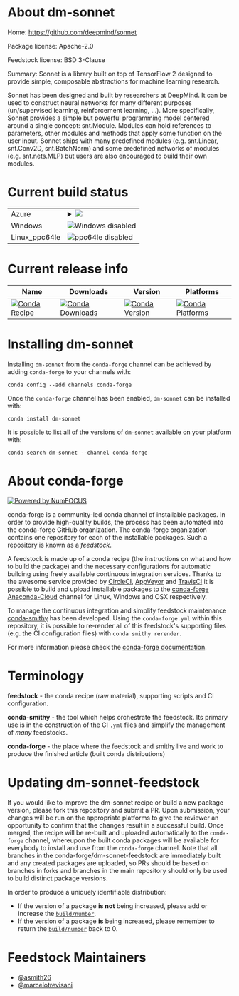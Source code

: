 About dm-sonnet
===============

Home: https://github.com/deepmind/sonnet

Package license: Apache-2.0

Feedstock license: BSD 3-Clause

Summary: Sonnet is a library built on top of TensorFlow 2 designed to provide simple, composable abstractions for machine learning research.

Sonnet has been designed and built by researchers at DeepMind.
It can be used to construct neural networks for many different
purposes (un/supervised learning, reinforcement learning, ...).
More specifically, Sonnet provides a simple but powerful programming
model centered around a single concept: snt.Module. Modules can hold
references to parameters, other modules and methods that apply some
function on the user input. Sonnet ships with many predefined modules
(e.g. snt.Linear, snt.Conv2D, snt.BatchNorm) and some predefined networks
of modules (e.g. snt.nets.MLP) but users are also encouraged to build their
own modules.


Current build status
====================


<table>
    
  <tr>
    <td>Azure</td>
    <td>
      <details>
        <summary>
          <a href="https://dev.azure.com/conda-forge/feedstock-builds/_build/latest?definitionId=7955&branchName=master">
            <img src="https://dev.azure.com/conda-forge/feedstock-builds/_apis/build/status/dm-sonnet-feedstock?branchName=master">
          </a>
        </summary>
        <table>
          <thead><tr><th>Variant</th><th>Status</th></tr></thead>
          <tbody><tr>
              <td>linux_python3.6.____cpython</td>
              <td>
                <a href="https://dev.azure.com/conda-forge/feedstock-builds/_build/latest?definitionId=7955&branchName=master">
                  <img src="https://dev.azure.com/conda-forge/feedstock-builds/_apis/build/status/dm-sonnet-feedstock?branchName=master&jobName=linux&configuration=linux_python3.6.____cpython" alt="variant">
                </a>
              </td>
            </tr><tr>
              <td>linux_python3.7.____cpython</td>
              <td>
                <a href="https://dev.azure.com/conda-forge/feedstock-builds/_build/latest?definitionId=7955&branchName=master">
                  <img src="https://dev.azure.com/conda-forge/feedstock-builds/_apis/build/status/dm-sonnet-feedstock?branchName=master&jobName=linux&configuration=linux_python3.7.____cpython" alt="variant">
                </a>
              </td>
            </tr><tr>
              <td>osx_python3.6.____cpython</td>
              <td>
                <a href="https://dev.azure.com/conda-forge/feedstock-builds/_build/latest?definitionId=7955&branchName=master">
                  <img src="https://dev.azure.com/conda-forge/feedstock-builds/_apis/build/status/dm-sonnet-feedstock?branchName=master&jobName=osx&configuration=osx_python3.6.____cpython" alt="variant">
                </a>
              </td>
            </tr><tr>
              <td>osx_python3.7.____cpython</td>
              <td>
                <a href="https://dev.azure.com/conda-forge/feedstock-builds/_build/latest?definitionId=7955&branchName=master">
                  <img src="https://dev.azure.com/conda-forge/feedstock-builds/_apis/build/status/dm-sonnet-feedstock?branchName=master&jobName=osx&configuration=osx_python3.7.____cpython" alt="variant">
                </a>
              </td>
            </tr>
          </tbody>
        </table>
      </details>
    </td>
  </tr>
  <tr>
    <td>Windows</td>
    <td>
      <img src="https://img.shields.io/badge/Windows-disabled-lightgrey.svg" alt="Windows disabled">
    </td>
  </tr>
  <tr>
    <td>Linux_ppc64le</td>
    <td>
      <img src="https://img.shields.io/badge/ppc64le-disabled-lightgrey.svg" alt="ppc64le disabled">
    </td>
  </tr>
</table>

Current release info
====================

| Name | Downloads | Version | Platforms |
| --- | --- | --- | --- |
| [![Conda Recipe](https://img.shields.io/badge/recipe-dm--sonnet-green.svg)](https://anaconda.org/conda-forge/dm-sonnet) | [![Conda Downloads](https://img.shields.io/conda/dn/conda-forge/dm-sonnet.svg)](https://anaconda.org/conda-forge/dm-sonnet) | [![Conda Version](https://img.shields.io/conda/vn/conda-forge/dm-sonnet.svg)](https://anaconda.org/conda-forge/dm-sonnet) | [![Conda Platforms](https://img.shields.io/conda/pn/conda-forge/dm-sonnet.svg)](https://anaconda.org/conda-forge/dm-sonnet) |

Installing dm-sonnet
====================

Installing `dm-sonnet` from the `conda-forge` channel can be achieved by adding `conda-forge` to your channels with:

```
conda config --add channels conda-forge
```

Once the `conda-forge` channel has been enabled, `dm-sonnet` can be installed with:

```
conda install dm-sonnet
```

It is possible to list all of the versions of `dm-sonnet` available on your platform with:

```
conda search dm-sonnet --channel conda-forge
```


About conda-forge
=================

[![Powered by NumFOCUS](https://img.shields.io/badge/powered%20by-NumFOCUS-orange.svg?style=flat&colorA=E1523D&colorB=007D8A)](http://numfocus.org)

conda-forge is a community-led conda channel of installable packages.
In order to provide high-quality builds, the process has been automated into the
conda-forge GitHub organization. The conda-forge organization contains one repository
for each of the installable packages. Such a repository is known as a *feedstock*.

A feedstock is made up of a conda recipe (the instructions on what and how to build
the package) and the necessary configurations for automatic building using freely
available continuous integration services. Thanks to the awesome service provided by
[CircleCI](https://circleci.com/), [AppVeyor](https://www.appveyor.com/)
and [TravisCI](https://travis-ci.com/) it is possible to build and upload installable
packages to the [conda-forge](https://anaconda.org/conda-forge)
[Anaconda-Cloud](https://anaconda.org/) channel for Linux, Windows and OSX respectively.

To manage the continuous integration and simplify feedstock maintenance
[conda-smithy](https://github.com/conda-forge/conda-smithy) has been developed.
Using the ``conda-forge.yml`` within this repository, it is possible to re-render all of
this feedstock's supporting files (e.g. the CI configuration files) with ``conda smithy rerender``.

For more information please check the [conda-forge documentation](https://conda-forge.org/docs/).

Terminology
===========

**feedstock** - the conda recipe (raw material), supporting scripts and CI configuration.

**conda-smithy** - the tool which helps orchestrate the feedstock.
                   Its primary use is in the construction of the CI ``.yml`` files
                   and simplify the management of *many* feedstocks.

**conda-forge** - the place where the feedstock and smithy live and work to
                  produce the finished article (built conda distributions)


Updating dm-sonnet-feedstock
============================

If you would like to improve the dm-sonnet recipe or build a new
package version, please fork this repository and submit a PR. Upon submission,
your changes will be run on the appropriate platforms to give the reviewer an
opportunity to confirm that the changes result in a successful build. Once
merged, the recipe will be re-built and uploaded automatically to the
`conda-forge` channel, whereupon the built conda packages will be available for
everybody to install and use from the `conda-forge` channel.
Note that all branches in the conda-forge/dm-sonnet-feedstock are
immediately built and any created packages are uploaded, so PRs should be based
on branches in forks and branches in the main repository should only be used to
build distinct package versions.

In order to produce a uniquely identifiable distribution:
 * If the version of a package **is not** being increased, please add or increase
   the [``build/number``](https://conda.io/docs/user-guide/tasks/build-packages/define-metadata.html#build-number-and-string).
 * If the version of a package **is** being increased, please remember to return
   the [``build/number``](https://conda.io/docs/user-guide/tasks/build-packages/define-metadata.html#build-number-and-string)
   back to 0.

Feedstock Maintainers
=====================

* [@asmith26](https://github.com/asmith26/)
* [@marcelotrevisani](https://github.com/marcelotrevisani/)

